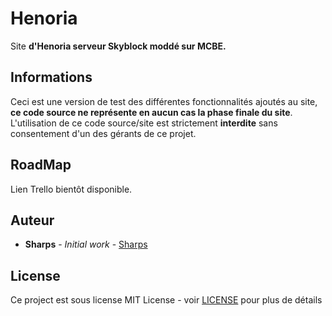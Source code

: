 # Henoria

Site **d'Henoria serveur Skyblock moddé sur MCBE.**

## Informations

Ceci est une version de test des différentes fonctionnalités ajoutés au site, **ce code source ne représente en aucun cas la phase finale du site**.
L'utilisation de ce code source/site est strictement **interdite** sans consentement d'un des gérants de ce projet.

## RoadMap

Lien Trello bientôt disponible.

## Auteur

* **Sharps** - *Initial work* - [Sharps](https://github.com/Sharps4)

## License

Ce project est sous license MIT License - voir [LICENSE](LICENSE) pour plus de détails

